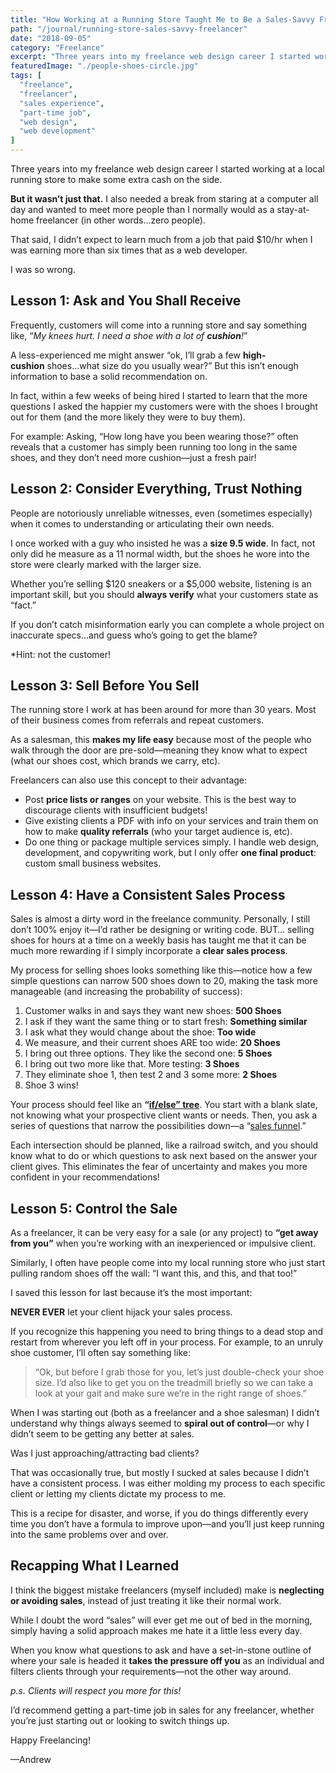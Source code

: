 ```yaml
---
title: "How Working at a Running Store Taught Me to Be a Sales-Savvy Freelancer"
path: "/journal/running-store-sales-savvy-freelancer"
date: "2018-09-05"
category: "Freelance"
excerpt: "Three years into my freelance web design career I started working at a local running store to make some extra cash on the side."
featuredImage: "./people-shoes-circle.jpg"
tags: [
  "freelance",
  "freelancer",
  "sales experience",
  "part-time job",
  "web design",
  "web development"
]
---
```


Three years into my freelance web design career I started working at a local running store to make some extra cash on the side.

**But it wasn’t just that.** I also needed a break from staring at a computer all day and wanted to meet more people than I normally would as a stay-at-home freelancer (in other words…zero people).

That said, I didn’t expect to learn much from a job that paid $10/hr when I was earning more than six times that as a web developer.

I was so wrong.

## Lesson 1: Ask and You Shall Receive

Frequently, customers will come into a running store and say something like, “_My knees hurt. I need a shoe with a lot of **cushion**!_”

A less-experienced me might answer “ok, I’ll grab a few **high-cushion** shoes…what size do you usually wear?” But this isn’t enough information to base a solid recommendation on.

In fact, within a few weeks of being hired I started to learn that the more questions I asked the happier my customers were with the shoes I brought out for them (and the more likely they were to buy them).

For example: Asking, “How long have you been wearing those?” often reveals that a customer has simply been running too long in the same shoes, and they don’t need more cushion—just a fresh pair!

## Lesson 2: Consider Everything, Trust Nothing

People are notoriously unreliable witnesses, even (sometimes especially) when it comes to understanding or articulating their own needs.

I once worked with a guy who insisted he was a **size 9.5 wide**. In fact, not only did he measure as a 11 normal width, but the shoes he wore into the store were clearly marked with the larger size.

Whether you’re selling $120 sneakers or a $5,000 website, listening is an important skill, but you should **always verify** what your customers state as “fact.”

If you don’t catch misinformation early you can complete a whole project on inaccurate specs…and guess who’s going to get the blame?

*Hint: not the customer!

## Lesson 3: Sell Before You Sell

The running store I work at has been around for more than 30 years. Most of their business comes from referrals and repeat customers.

As a salesman, this **makes my life easy** because most of the people who walk through the door are pre-sold—meaning they know what to expect (what our shoes cost, which brands we carry, etc).

Freelancers can also use this concept to their advantage:

  * Post **price lists or ranges** on your website. This is the best way to discourage clients with insufficient budgets!
  * Give existing clients a PDF with info on your services and train them on how to make **quality referrals** (who your target audience is, etc).
  * Do one thing or package multiple services simply. I handle web design, development, and copywriting work, but I only offer **one final product**: custom small business websites.

## Lesson 4: Have a Consistent Sales Process

Sales is almost a dirty word in the freelance community. Personally, I still don’t 100% enjoy it—I’d rather be designing or writing code. BUT… selling shoes for hours at a time on a weekly basis has taught me that it can be much more rewarding if I simply incorporate a **clear sales process**.

My process for selling shoes looks something like this—notice how a few simple questions can narrow 500 shoes down to 20, making the task more manageable (and increasing the probability of success):

1. Customer walks in and says they want new shoes: **500 Shoes**
2. I ask if they want the same thing or to start fresh: **Something similar**
3. I ask what they would change about the shoe: **Too wide**
4. We measure, and their current shoes ARE too wide: **20 Shoes**
5. I bring out three options. They like the second one: **5 Shoes**
6. I bring out two more like that. More testing: **3 Shoes**
7. They eliminate shoe 1, then test 2 and 3 some more: **2 Shoes**
8. Shoe 3 wins!

Your process should feel like an **“[if/else” tree](https://en.wikipedia.org/wiki/Conditional_%28computer_programming%29)**. You start with a blank slate, not knowing what your prospective client wants or needs. Then, you ask a series of questions that narrow the possibilities down—a “[sales funnel](https://www.entrepreneur.com/article/296526).”

Each intersection should be planned, like a railroad switch, and you should know what to do or which questions to ask next based on the answer your client gives. This eliminates the fear of uncertainty and makes you more confident in your recommendations!

## Lesson 5: Control the Sale

As a freelancer, it can be very easy for a sale (or any project) to **“get away from you”** when you’re working with an inexperienced or impulsive client.

Similarly, I often have people come into my local running store who just start pulling random shoes off the wall: “I want this, and this, and that too!”

I saved this lesson for last because it’s the most important:

**NEVER EVER** let your client hijack your sales process.

If you recognize this happening you need to bring things to a dead stop and restart from wherever you left off in your process. For example, to an unruly shoe customer, I’ll often say something like:

> “Ok, but before I grab those for you, let’s just double-check your shoe size. I’d also like to get you on the treadmill briefly so we can take a look at your gait and make sure we’re in the right range of shoes.”

When I was starting out (both as a freelancer and a shoe salesman) I didn’t understand why things always seemed to **spiral out of control**—or why I didn’t seem to be getting any better at sales.

Was I just approaching/attracting bad clients?

That was occasionally true, but mostly I sucked at sales because I didn’t have a consistent process. I was either molding my process to each specific client or letting my clients dictate my process to me.

This is a recipe for disaster, and worse, if you do things differently every time you don’t have a formula to improve upon—and you’ll just keep running into the same problems over and over.

## Recapping What I Learned

I think the biggest mistake freelancers (myself included) make is **neglecting or avoiding sales**, instead of just treating it like their normal work.

While I doubt the word “sales” will ever get me out of bed in the morning, simply having a solid approach makes me hate it a little less every day.

When you know what questions to ask and have a set-in-stone outline of where your sale is headed it **takes the pressure off you** as an individual and filters clients through your requirements—not the other way around.

*p.s. Clients will respect you more for this!*

I’d recommend getting a part-time job in sales for any freelancer, whether you’re just starting out or looking to switch things up.

Happy Freelancing!

—Andrew
